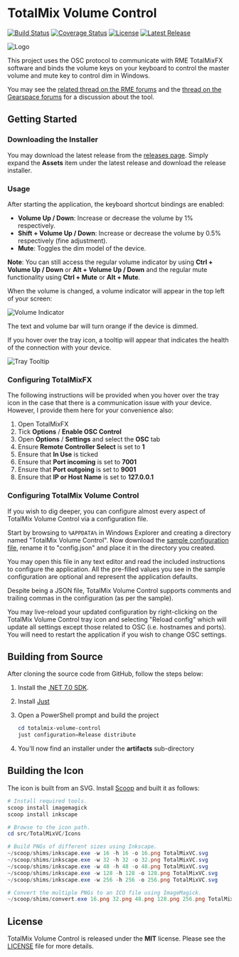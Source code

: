 # TotalMix Volume Control

[![Build Status](https://github.com/fgimian/totalmix-volume-control/actions/workflows/build.yml/badge.svg?branch=main)](https://github.com/fgimian/totalmix-volume-control/actions)
[![Coverage Status](https://codecov.io/gh/fgimian/totalmix-volume-control/branch/main/graph/badge.svg?token=tp21mkIuFm)](https://codecov.io/gh/fgimian/totalmix-volume-control)
[![License](https://img.shields.io/github/license/fgimian/totalmix-volume-control)](https://github.com/fgimian/totalmix-volume-control/blob/main/LICENSE)
[![Latest Release](https://img.shields.io/github/v/release/fgimian/totalmix-volume-control?include_prereleases)](https://github.com/fgimian/totalmix-volume-control/releases)

![Logo](https://raw.githubusercontent.com/fgimian/totalmix-volume-control/main/images/Logo.png)

This project uses the OSC protocol to communicate with RME TotalMixFX software and binds
the volume keys on your keyboard to control the master volume and mute key to control dim in
Windows.

You may see the [related thread on the RME forums](https://forum.rme-audio.de/viewtopic.php?pid=174137)
and the [thread on the Gearspace forums](https://gearspace.com/board/music-computers/1358200-my-new-little-open-source-project-rme-totalmix-volume-control-windows.html)
for a discussion about the tool.

## Getting Started

### Downloading the Installer

You may download the latest release from the
[releases page](https://github.com/fgimian/totalmix-volume-control/releases). Simply expand the
**Assets** item under the latest release and download the release installer.

### Usage

After starting the application, the keyboard shortcut bindings are enabled:

* **Volume Up / Down**: Increase or decrease the volume by 1% respectively.
* **Shift + Volume Up / Down**: Increase or decrease the volume by 0.5% respectively
  (fine adjustment).
* **Mute**: Toggles the dim model of the device.

**Note**: You can still access the regular volume indicator by using **Ctrl + Volume Up / Down**
or **Alt + Volume Up / Down** and the regular mute functionality using **Ctrl + Mute**
or **Alt + Mute**.

When the volume is changed, a volume indicator will appear in the top left of your screen:

![Volume Indicator](https://raw.githubusercontent.com/fgimian/totalmix-volume-control/main/images/VolumeIndicator.png)

The text and volume bar will turn orange if the device is dimmed.

If you hover over the tray icon, a tooltip will appear that indicates the health of the connection
with your device.

![Tray Tooltip](https://raw.githubusercontent.com/fgimian/totalmix-volume-control/main/images/TrayTooltip.png)

### Configuring TotalMixFX

The following instructions will be provided when you hover over the tray icon in the case that
there is a communication issue with your device. However, I provide them here for your convenience
also:

1. Open TotalMixFX
2. Tick **Options** / **Enable OSC Control**
3. Open **Options** / **Settings** and select the **OSC** tab
4. Ensure **Remote Controller Select** is set to **1**
5. Ensure that **In Use** is ticked
6. Ensure that **Port incoming** is set to **7001**
7. Ensure that **Port outgoing** is set to **9001**
8. Ensure that **IP or Host Name** is set to **127.0.0.1**

### Configuring TotalMix Volume Control

If you wish to dig deeper, you can configure almost every aspect of TotalMix Volume Control via
a configuration file.

Start by browsing to `%APPDATA%` in Windows Explorer and creating a directory named
"TotalMix Volume Control". Now download the
[sample configuration file](https://github.com/fgimian/totalmix-volume-control/blob/main/config.sample.json),
rename it to "config.json" and place it in the directory you created.

You may open this file in any text editor and read the included instructions to configure the
application. All the pre-filled values you see in the sample configuration are optional and
represent the application defaults.

Despite being a JSON file, TotalMix Volume Control supports comments and trailing commas in the
configuration (as per the sample).

You may live-reload your updated configuration by right-clicking on the TotalMix Volume Control
tray icon and selecting "Reload config" which will update all settings except those related to
OSC (i.e. hostnames and ports). You will need to restart the application if you wish to change
OSC settings.

## Building from Source

After cloning the source code from GitHub, follow the steps below:

1. Install the [.NET 7.0 SDK](https://dotnet.microsoft.com/download).
2. Install [Just](https://github.com/casey/just)
3. Open a PowerShell prompt and build the project

    ```powershell
    cd totalmix-volume-control
    just configuration=Release distribute
    ```

4. You'll now find an installer under the **artifacts** sub-directory

## Building the Icon

The icon is built from an SVG. Install [Scoop](https://scoop.sh/) and built it as follows:

```powershell
# Install required tools.
scoop install imagemagick
scoop install inkscape

# Browse to the icon path.
cd src/TotalMixVC/Icons

# Build PNGs of different sizes using Inkscape.
~/scoop/shims/inkscape.exe -w 16 -h 16 -o 16.png TotalMixVC.svg
~/scoop/shims/inkscape.exe -w 32 -h 32 -o 32.png TotalMixVC.svg
~/scoop/shims/inkscape.exe -w 48 -h 48 -o 48.png TotalMixVC.svg
~/scoop/shims/inkscape.exe -w 128 -h 128 -o 128.png TotalMixVC.svg
~/scoop/shims/inkscape.exe -w 256 -h 256 -o 256.png TotalMixVC.svg

# Convert the multiple PNGs to an ICO file using ImageMagick.
~/scoop/shims/convert.exe 16.png 32.png 48.png 128.png 256.png TotalMixVC.ico
```

## License

TotalMix Volume Control is released under the **MIT** license. Please see the
[LICENSE](https://github.com/fgimian/totalmix-volume-control/blob/main/LICENSE) file for more
details.
